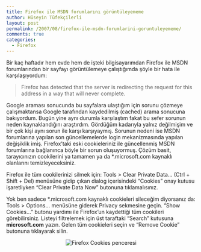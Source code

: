 ```yaml
---
title: Firefox ile MSDN forumlarını görüntüleyememe
author: Hüseyin Tüfekçilerli
layout: post
permalink: /2007/08/firefox-ile-msdn-forumlarini-goruntuleyememe/
comments: true
categories:
  - Firefox
---
```

Bir kaç haftadır hem evde hem de işteki bilgisayarımdan Firefox ile MSDN forumlarından bir sayfayı görüntülemeye çalıştığımda şöyle bir hata ile karşılaşıyordum:

> Firefox has detected that the server is redirecting the request for this address in a way that will never complete.

Google araması sonucunda bu sayfalara ulaştığım için sorunu çözmeye çalışmaktansa Google tarafından kaydedilmiş (cached) arama sonucuna bakıyordum. Bugün yine aynı durumla karşılaştım fakat bu sefer sorunun neden kaynaklandığını araştırdım. Gördüğüm kadarıyla yalnız değilmişim ve bir çok kişi aynı sorun ile karşı karşıyaymış. Sorunun nedeni ise MSDN forumlarına yapılan son güncellemelerde login mekanizmasında yapılan değişiklik imiş. Firefox&#8217;taki eski cookieleriniz ile güncellenmiş MSDN forumlarına bağlanınca böyle bir sorun oluşuyormuş. Çözüm basit, tarayıcınızın cookilerini ya tamamen ya da *.microsoft.com kaynaklı olanlarını temizleyeceksiniz.

Firefox ile tüm cookilerinizi silmek için: Tools > Clear Private Data&#8230; (Ctrl + Shift + Del) menüsüne gidip çıkan dialog içerisindeki &#8220;Cookies&#8221; onay kutusu işaretliyken &#8220;Clear Private Data Now&#8221; butonuna tıklamalısınız.

Yok ben sadece *.microsoft.com kaynaklı cookieleri sileceğim diyorsanız da: Tools > Options&#8230; menüsüne giderek Privacy sekmesine geçin. &#8220;Show Cookies&#8230;&#8221; butonu yardımı ile Firefox&#8217;un kaydettiği tüm cookileri görebilirsiniz. Listeyi filtrelemek için üst taraftaki &#8220;Search&#8221; kutusuna **microsoft.com** yazın. Gelen tüm cookieleri seçin ve &#8220;Remove Cookie&#8221; butonuna tıklayarak silin.

<p style="text-align: center">
  <img src="http://huseyint.com/wp-content/uploads/2007/08/cookies.png" alt="Firefox Cookies penceresi" />
</p>